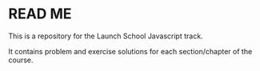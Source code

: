 # READ ME 

This is a repository for the Launch School Javascript track.

It contains problem and exercise solutions for each section/chapter of the course.
